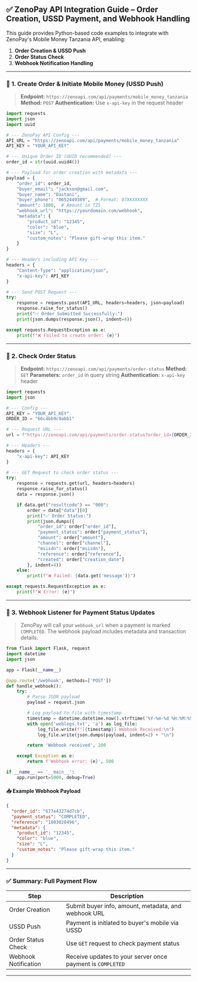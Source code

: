 

## ✅ ZenoPay API Integration Guide – Order Creation, USSD Payment, and Webhook Handling

This guide provides Python-based code examples to integrate with ZenoPay's Mobile Money Tanzania API, enabling:

1. **Order Creation & USSD Push**
2. **Order Status Check**
3. **Webhook Notification Handling**

---

### 🔹 1. Create Order & Initiate Mobile Money (USSD Push)

> **Endpoint:** `https://zenoapi.com/api/payments/mobile_money_tanzania`
> **Method:** `POST`
> **Authentication:** Use `x-api-key` in the request header

```python
import requests
import json
import uuid

# --- ZenoPay API Config ---
API_URL = "https://zenoapi.com/api/payments/mobile_money_tanzania"
API_KEY = "YOUR_API_KEY"

# --- Unique Order ID (UUID recommended) ---
order_id = str(uuid.uuid4())

# --- Payload for order creation with metadata ---
payload = {
    "order_id": order_id,
    "buyer_email": "jackson@gmail.com",
    "buyer_name": "Dastani",
    "buyer_phone": "0652449389",  # Format: 07XXXXXXXX
    "amount": 1000,  # Amount in TZS
    "webhook_url": "https://yourdomain.com/webhook",
    "metadata": {
        "product_id": "12345",
        "color": "blue",
        "size": "L",
        "custom_notes": "Please gift-wrap this item."
    }
}

# --- Headers including API Key ---
headers = {
    "Content-Type": "application/json",
    "x-api-key": API_KEY
}

# --- Send POST Request ---
try:
    response = requests.post(API_URL, headers=headers, json=payload)
    response.raise_for_status()
    print("✅ Order Submitted Successfully:")
    print(json.dumps(response.json(), indent=4))

except requests.RequestException as e:
    print(f"❌ Failed to create order: {e}")
```

---

### 🔹 2. Check Order Status

> **Endpoint:** `https://zenoapi.com/api/payments/order-status`
> **Method:** `GET`
> **Parameters:** `order_id` in query string
> **Authentication:** `x-api-key` header

```python
import requests
import json

# --- Config ---
API_KEY = "YOUR_API_KEY"
ORDER_ID = "66c4bb9c9abb1"

# --- Request URL ---
url = f"https://zenoapi.com/api/payments/order-status?order_id={ORDER_ID}"

# --- Headers ---
headers = {
    "x-api-key": API_KEY
}

# --- GET Request to check order status ---
try:
    response = requests.get(url, headers=headers)
    response.raise_for_status()
    data = response.json()

    if data.get("resultcode") == "000":
        order = data["data"][0]
        print("✅ Order Status:")
        print(json.dumps({
            "order_id": order["order_id"],
            "payment_status": order["payment_status"],
            "amount": order["amount"],
            "channel": order["channel"],
            "msisdn": order["msisdn"],
            "reference": order["reference"],
            "created": order["creation_date"]
        }, indent=4))
    else:
        print(f"❌ Failed: {data.get('message')}")

except requests.RequestException as e:
    print(f"❌ Error: {e}")
```

---

### 🔹 3. Webhook Listener for Payment Status Updates

> ZenoPay will call your `webhook_url` when a payment is marked `COMPLETED`. The webhook payload includes metadata and transaction details.

```python
from flask import Flask, request
import datetime
import json

app = Flask(__name__)

@app.route('/webhook', methods=['POST'])
def handle_webhook():
    try:
        # Parse JSON payload
        payload = request.json

        # Log payload to file with timestamp
        timestamp = datetime.datetime.now().strftime('%Y-%m-%d %H:%M:%S')
        with open('weblogs.txt', 'a') as log_file:
            log_file.write(f"[{timestamp}] Webhook Received:\n")
            log_file.write(json.dumps(payload, indent=2) + "\n")

        return 'Webhook received', 200

    except Exception as e:
        return f'Webhook error: {e}', 500

if __name__ == '__main__':
    app.run(port=5000, debug=True)
```

#### 📥 Example Webhook Payload

```json
{
  "order_id": "677e43274d7cb",
  "payment_status": "COMPLETED",
  "reference": "1003020496",
  "metadata": {
    "product_id": "12345",
    "color": "blue",
    "size": "L",
    "custom_notes": "Please gift-wrap this item."
  }
}
```

---

### ✅ Summary: Full Payment Flow

| Step                 | Description                                                |
| -------------------- | ---------------------------------------------------------- |
| Order Creation       | Submit buyer info, amount, metadata, and webhook URL       |
| USSD Push            | Payment is initiated to buyer's mobile via USSD            |
| Order Status Check   | Use `GET` request to check payment status                  |
| Webhook Notification | Receive updates to your server once payment is `COMPLETED` |

---

